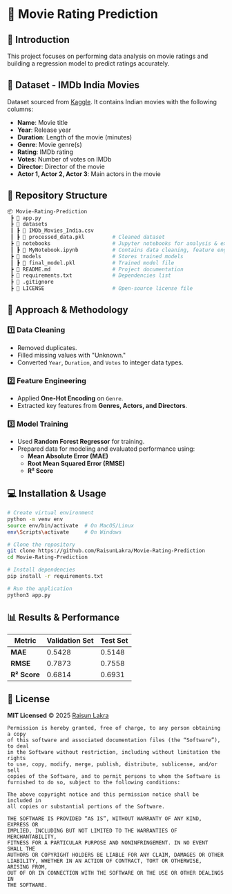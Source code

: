 # 🚀 Movie Rating Prediction

## 📌 Introduction

This project focuses on performing data analysis on movie ratings and building a regression model to predict ratings accurately.

## 📁 Dataset - IMDb India Movies

Dataset sourced from [Kaggle](https://www.kaggle.com/datasets/adrianmcmahon/imdb-india-movies/code). It contains Indian movies with the following columns:

- **Name**: Movie title
- **Year**: Release year
- **Duration**: Length of the movie (minutes)
- **Genre**: Movie genre(s)
- **Rating**: IMDb rating
- **Votes**: Number of votes on IMDb
- **Director**: Director of the movie
- **Actor 1, Actor 2, Actor 3**: Main actors in the movie

## 📂 Repository Structure

```bash
📦 Movie-Rating-Prediction
 ┣ 📜 app.py
 ┣ 📂 datasets
 ┃ ┣ 📜 IMDb_Movies_India.csv
 ┃ ┣ 📜 processed_data.pkl         # Cleaned dataset
 ┣ 📂 notebooks                    # Jupyter notebooks for analysis & experimentation
 ┃ ┣ 📜 MyNotebook.ipynb           # Contains data cleaning, feature engineering, and modeling
 ┣ 📂 models                       # Stores trained models
 ┃ ┣ 📜 final_model.pkl            # Trained model file
 ┣ 📜 README.md                    # Project documentation
 ┣ 📜 requirements.txt             # Dependencies list
 ┣ 📜 .gitignore
 ┣ 📜 LICENSE                      # Open-source license file
```

## 🔧 Approach & Methodology

### **1️⃣ Data Cleaning**

- Removed duplicates.
- Filled missing values with "Unknown."
- Converted `Year`, `Duration`, and `Votes` to integer data types.

### **2️⃣ Feature Engineering**

- Applied **One-Hot Encoding** on `Genre`.
- Extracted key features from **Genres, Actors, and Directors**.

### **3️⃣ Model Training**

- Used **Random Forest Regressor** for training.
- Prepared data for modeling and evaluated performance using:
  - **Mean Absolute Error (MAE)**
  - **Root Mean Squared Error (RMSE)**
  - **R² Score**

## 💻 Installation & Usage

```bash
# Create virtual environment
python -m venv env
source env/bin/activate  # On MacOS/Linux
env\Scripts\activate     # On Windows

# Clone the repository
git clone https://github.com/RaisunLakra/Movie-Rating-Prediction
cd Movie-Rating-Prediction

# Install dependencies
pip install -r requirements.txt

# Run the application
python3 app.py
```

## 📊 Results & Performance

| Metric       | Validation Set | Test Set |
| ------------ | -------------- | -------- |
| **MAE**      | 0.5428         | 0.5148   |
| **RMSE**     | 0.7873         | 0.7558   |
| **R² Score** | 0.6814         | 0.6931   |

## 📜 License

**MIT Licensed** © 2025 [Raisun Lakra](https://github.com/RaisunLakra)

```
Permission is hereby granted, free of charge, to any person obtaining a copy
of this software and associated documentation files (the “Software”), to deal
in the Software without restriction, including without limitation the rights
to use, copy, modify, merge, publish, distribute, sublicense, and/or sell
copies of the Software, and to permit persons to whom the Software is
furnished to do so, subject to the following conditions:

The above copyright notice and this permission notice shall be included in
all copies or substantial portions of the Software.

THE SOFTWARE IS PROVIDED “AS IS”, WITHOUT WARRANTY OF ANY KIND, EXPRESS OR
IMPLIED, INCLUDING BUT NOT LIMITED TO THE WARRANTIES OF MERCHANTABILITY,
FITNESS FOR A PARTICULAR PURPOSE AND NONINFRINGEMENT. IN NO EVENT SHALL THE
AUTHORS OR COPYRIGHT HOLDERS BE LIABLE FOR ANY CLAIM, DAMAGES OR OTHER
LIABILITY, WHETHER IN AN ACTION OF CONTRACT, TORT OR OTHERWISE, ARISING FROM,
OUT OF OR IN CONNECTION WITH THE SOFTWARE OR THE USE OR OTHER DEALINGS IN
THE SOFTWARE.
```
